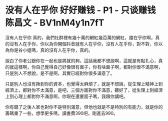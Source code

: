 # 没有人在乎你 好好赚钱 - P1 - 只谈赚钱陈昌文 - BV1nM4y1n7fT

沒有人在乎你 真的，我們社群裡有幾十萬的網紅幾百萬的網紅，誰在乎你啊，真的沒有人在乎你，你以為你開個抖音就有人在乎你，沒有人在乎你，對不對，你以為你是谷小姐嗎，真的沒有人在乎你，真的。

說白了你老公跟你在一起也是將就的夠，這話我都不想說啊，這就是有點扎心，真的就這樣啊，你自己覺得自己好像很有面子，你有啥面子啊，都對你很不滿意啊，只是別人不想說，是不是啊，其實已經對你很多滿意了。

只是別人也沒有換到你的資本，也覺得太麻煩了，就是不想說，從生理上精神上到經濟上，都對你不太滿意，是吧，三個方面對你不滿意，聽好了，從生理上到經濟上到心理上都對你不滿意啊，你現在還要面子嗎，我跟你講吧。

你有錢了之後人家也對你不是特別滿意，但他也就是不是特別的有能力，就是你的籌碼重了一些，想學更多嗎，讀書費390吧，剛進去990。

